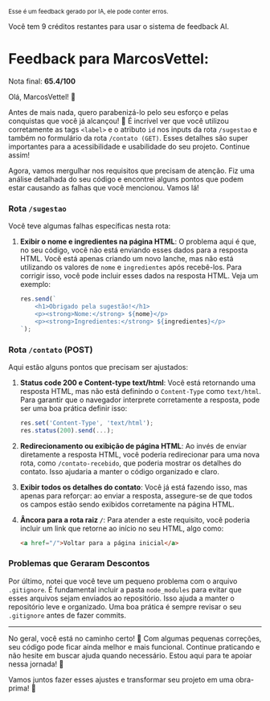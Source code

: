 <sup>Esse é um feedback gerado por IA, ele pode conter erros.</sup>

Você tem 9 créditos restantes para usar o sistema de feedback AI.

# Feedback para MarcosVettel:

Nota final: **65.4/100**

Olá, MarcosVettel! 🚀

Antes de mais nada, quero parabenizá-lo pelo seu esforço e pelas conquistas que você já alcançou! 🎉 É incrível ver que você utilizou corretamente as tags `<label>` e o atributo `id` nos inputs da rota `/sugestao` e também no formulário da rota `/contato (GET)`. Esses detalhes são super importantes para a acessibilidade e usabilidade do seu projeto. Continue assim!

Agora, vamos mergulhar nos requisitos que precisam de atenção. Fiz uma análise detalhada do seu código e encontrei alguns pontos que podem estar causando as falhas que você mencionou. Vamos lá!

### Rota `/sugestao`
Você teve algumas falhas específicas nesta rota:
1. **Exibir o nome e ingredientes na página HTML**: O problema aqui é que, no seu código, você não está enviando esses dados para a resposta HTML. Você está apenas criando um novo lanche, mas não está utilizando os valores de `nome` e `ingredientes` após recebê-los. Para corrigir isso, você pode incluir esses dados na resposta HTML. Veja um exemplo:

   ```javascript
   res.send(`
       <h1>Obrigado pela sugestão!</h1>
       <p><strong>Nome:</strong> ${nome}</p>
       <p><strong>Ingredientes:</strong> ${ingredientes}</p>
   `);
   ```

### Rota `/contato` (POST)
Aqui estão alguns pontos que precisam ser ajustados:
1. **Status code 200 e Content-type text/html**: Você está retornando uma resposta HTML, mas não está definindo o `Content-Type` como `text/html`. Para garantir que o navegador interprete corretamente a resposta, pode ser uma boa prática definir isso:

   ```javascript
   res.set('Content-Type', 'text/html');
   res.status(200).send(...);
   ```

2. **Redirecionamento ou exibição de página HTML**: Ao invés de enviar diretamente a resposta HTML, você poderia redirecionar para uma nova rota, como `/contato-recebido`, que poderia mostrar os detalhes do contato. Isso ajudaria a manter o código organizado e claro.

3. **Exibir todos os detalhes do contato**: Você já está fazendo isso, mas apenas para reforçar: ao enviar a resposta, assegure-se de que todos os campos estão sendo exibidos corretamente na página HTML.

4. **Âncora para a rota raiz `/`**: Para atender a este requisito, você poderia incluir um link que retorne ao início no seu HTML, algo como:

   ```html
   <a href="/">Voltar para a página inicial</a>
   ```

### Problemas que Geraram Descontos
Por último, notei que você teve um pequeno problema com o arquivo `.gitignore`. É fundamental incluir a pasta `node_modules` para evitar que esses arquivos sejam enviados ao repositório. Isso ajuda a manter o repositório leve e organizado. Uma boa prática é sempre revisar o seu `.gitignore` antes de fazer commits.

---

No geral, você está no caminho certo! 🚀 Com algumas pequenas correções, seu código pode ficar ainda melhor e mais funcional. Continue praticando e não hesite em buscar ajuda quando necessário. Estou aqui para te apoiar nessa jornada! 🤗

Vamos juntos fazer esses ajustes e transformar seu projeto em uma obra-prima! 💪